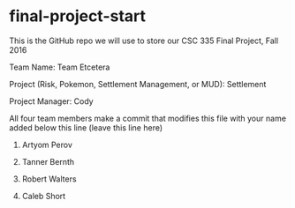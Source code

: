 # final-project-start

This is the GitHub repo we will use to store our CSC 335 Final Project, Fall 2016

Team Name: Team Etcetera

Project (Risk, Pokemon, Settlement Management, or MUD): Settlement

Project Manager: Cody


All four team members make a commit that modifies this file with your name added below this line (leave this line here)

1) Artyom Perov

2) Tanner Bernth

3) Robert Walters

4) Caleb Short
